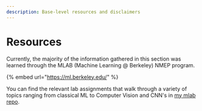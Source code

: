 ```yaml
---
description: Base-level resources and disclaimers
---
```


# Resources

Currently, the majority of the information gathered in this section was learned through the MLAB \(Machine Learning @ Berkeley\) NMEP program.

{% embed url="https://ml.berkeley.edu/" %}

You can find the relevant lab assignments that walk through a variety of topics ranging from classical ML to Computer Vision and CNN's in [my mlab repo](https://github.com/adham-elarabawy/mlab). 



